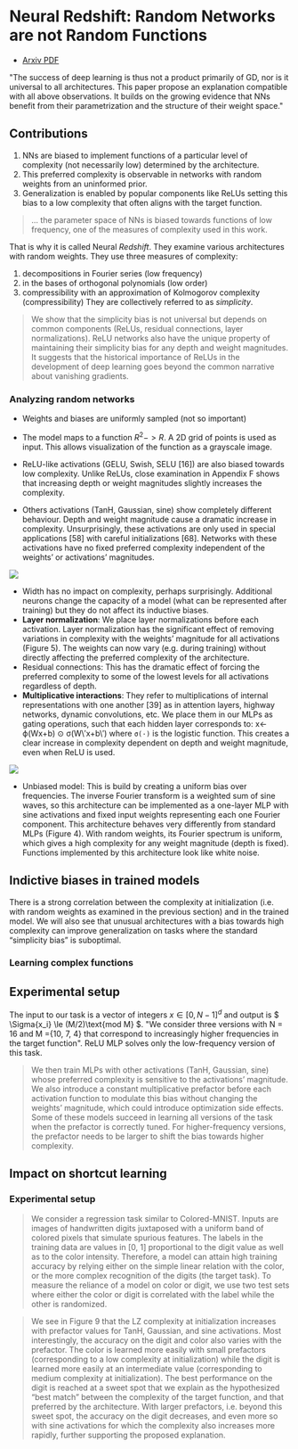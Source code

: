 # Neural Redshift: Random Networks are not Random Functions

- [Arxiv PDF](https://arxiv.org/pdf/2403.02241)

"The success of deep learning is thus not a product primarily of GD, nor is it universal to all architectures. This paper propose an explanation compatible with all above observations. It builds on the growing evidence that NNs benefit from their parametrization and the structure of their weight space."

## Contributions
1. NNs are biased to implement functions of a particular level of complexity (not necessarily low) determined
by the architecture.
2. This preferred complexity is observable in networks with random weights from an uninformed prior.
3. Generalization is enabled by popular components like ReLUs setting this bias to a low complexity that often aligns with the target function.

> ... the parameter space of NNs is biased towards functions of low frequency, one of the measures of complexity used in this work.

That is why it is called Neural _Redshift_. They examine various architectures with random weights. They use three measures of complexity:
1. decompositions in Fourier series (low frequency)
2. in the bases of orthogonal polynomials (low order)
3. compressibility with an approximation of Kolmogorov complexity (compressibility)
They are collectively referred to as _simplicity_.

> We show that the simplicity bias is not universal but depends on common components (ReLUs, residual connections, layer normalizations). ReLU networks also have the unique property of maintaining their simplicity bias for any depth and weight magnitudes. It suggests that the historical importance of ReLUs in the development of deep learning goes beyond the common narrative about vanishing gradients.

### Analyzing random networks
- Weights and biases are uniformly sampled (not so important)
- The model maps to a function $R^2 -> R$. A 2D grid of points is used as input. This allows visualization of the function as a grayscale image.

- ReLU-like activations (GELU, Swish, SELU [16]) are also biased towards low complexity. Unlike ReLUs, close examination in Appendix F shows that increasing depth or weight magnitudes slightly increases the complexity.
- Others activations (TanH, Gaussian, sine) show completely different behaviour. Depth and weight magnitude cause a dramatic increase in complexity. Unsurprisingly, these activations are only used in special applications [58] with careful initializations [68]. Networks with these activations have no fixed preferred complexity independent of the weights’ or activations’ magnitudes.

![](https://github.com/vinsis/math-and-ml-notes/blob/fa0163f771c352a665fcd3c4f3cb3607eb5d7451/images/redshift_table1.jpg)

- Width has no impact on complexity, perhaps surprisingly. Additional neurons change the capacity of a model (what can be represented after training) but they do not affect its inductive biases.
- __Layer normalization__: We place layer normalizations before each activation. Layer normalization has the significant effect of removing variations in complexity with the weights’ magnitude for all activations (Figure 5). The weights can now vary (e.g. during training) without directly affecting the preferred complexity of the architecture.
- Residual connections: This has the dramatic effect of forcing the preferred complexity to some of the lowest levels for all activations regardless of depth.
- __Multiplicative interactions__: They refer to multiplications of internal representations with one another [39] as in attention layers, highway networks, dynamic convolutions, etc. We place them in our MLPs as gating operations, such that each hidden layer corresponds to: x← ϕ(Wx+b) ⊙ σ(W\′x+b\′)
where `σ(·)` is the logistic function. This creates a clear increase in complexity dependent on depth and weight magnitude, even when ReLU is used.

![](https://github.com/vinsis/math-and-ml-notes/blob/30d38f7320ade8e4860d9166d2e0b157c0a7636b/images/redshift_table1.png)

- Unbiased model: This is build by creating a uniform bias over frequencies. The inverse Fourier transform is a weighted sum of sine waves, so this architecture can be implemented as a one-layer MLP with sine activations and fixed input weights representing each one Fourier component. This architecture behaves very differently from standard MLPs (Figure 4). With random weights, its Fourier spectrum is uniform, which gives a high complexity for any weight magnitude (depth is fixed). Functions implemented by this architecture look like white noise.

## Indictive biases in trained models
There is a strong correlation between the complexity at initialization (i.e. with random weights as examined in the previous section) and in the trained model. We will also see that unusual architectures with a bias towards high complexity can improve generalization on tasks where the standard “simplicity bias” is suboptimal.

### Learning complex functions

## Experimental setup
The input to our task is a vector of integers $x ∈ [0, N-1]^d$ and output is $ \Sigma{x_i} \le (M/2)\text{mod M} $. "We consider three versions with N = 16 and M ={10, 7, 4} that correspond to increasingly higher frequencies in the target function". ReLU MLP solves only the low-frequency version of this task.

> We then train MLPs with other
activations (TanH, Gaussian, sine) whose preferred complexity is sensitive to the activations’ magnitude. We also introduce a constant multiplicative prefactor before each activation function to modulate this bias without changing the weights’ magnitude, which could introduce optimization side effects. Some of these models succeed in learning all versions of the task when the prefactor is correctly tuned. For higher-frequency versions, the prefactor needs to be larger to shift the bias towards higher complexity.

## Impact on shortcut learning
### Experimental setup
> We consider a regression task similar to Colored-MNIST. Inputs are images of handwritten digits juxtaposed with a uniform band of colored pixels that simulate spurious features. The labels in the training data are values in [0, 1] proportional to the digit value as well as to the color intensity. Therefore, a model can attain high training accuracy by relying either on the simple linear relation with the color, or the more complex recognition of the digits (the target task). To measure the reliance of a model on color or digit, we use two test sets where either the color or digit is correlated with the label while the other is randomized.

> We see in Figure 9 that the LZ complexity at initialization increases with prefactor values for TanH, Gaussian, and sine activations. Most interestingly, the accuracy on the digit and color also varies with the prefactor. The color is learned more easily with small prefactors (corresponding to a low complexity at initialization) while the digit is learned more easily at an intermediate value (corresponding to medium complexity at initialization). The best performance on the digit is reached at a sweet spot that we explain as the hypothesized “best match” between the complexity of the target function, and that preferred by the architecture. With larger prefactors, i.e. beyond this sweet spot, the accuracy on the digit decreases, and even more so with sine activations for which the complexity also increases more rapidly, further supporting the proposed explanation.